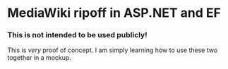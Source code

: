 # MediaWiki ripoff in ASP.NET and EF
### This is not intended to be used publicly!
This is *very* proof of concept. I am simply learning how to use these two together in a mockup.
